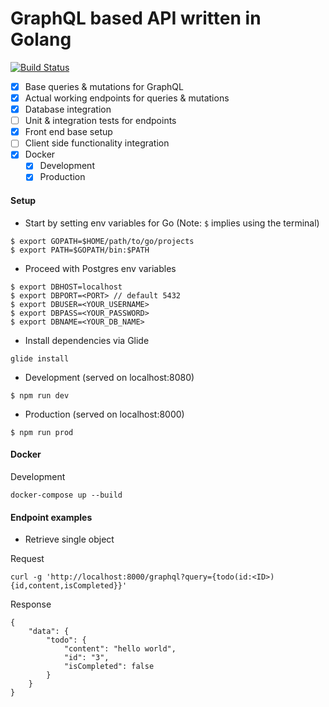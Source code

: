 # GraphQL based API written in Golang
[![Build Status](https://travis-ci.org/raunofreiberg/kyrene.svg?branch=master)](https://travis-ci.org/raunofreiberg/kyrene)

- [x] Base queries & mutations for GraphQL
- [x] Actual working endpoints for queries & mutations
- [x] Database integration
- [ ] Unit & integration tests for endpoints
- [x] Front end base setup
- [ ] Client side functionality integration
- [x] Docker
	- [x] Development
	- [x] Production

#### Setup

* Start by setting env variables for Go (Note: `$` implies using the terminal)

```
$ export GOPATH=$HOME/path/to/go/projects
$ export PATH=$GOPATH/bin:$PATH
```

* Proceed with Postgres env variables

```
$ export DBHOST=localhost
$ export DBPORT=<PORT> // default 5432
$ export DBUSER=<YOUR_USERNAME>
$ export DBPASS=<YOUR_PASSWORD>
$ export DBNAME=<YOUR_DB_NAME>
```

* Install dependencies via Glide

```
glide install
````

* Development (served on localhost:8080)

```
$ npm run dev
```

* Production (served on localhost:8000) 

```
$ npm run prod
```

#### Docker

Development
```
docker-compose up --build
```

#### Endpoint examples

* Retrieve single object

Request
```
curl -g 'http://localhost:8000/graphql?query={todo(id:<ID>){id,content,isCompleted}}'
```

Response
```
{
	"data": {
		"todo": {
			"content": "hello world",
			"id": "3",
			"isCompleted": false
		}
	}
}
```

